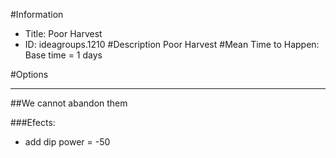 #Information
 - Title: Poor Harvest
 - ID: ideagroups.1210
#Description
Poor Harvest
#Mean Time to Happen:
Base time = 1 days

#Options

___
##We cannot abandon them

###Efects:<ul><li>add dip power = -50</li></ul>
